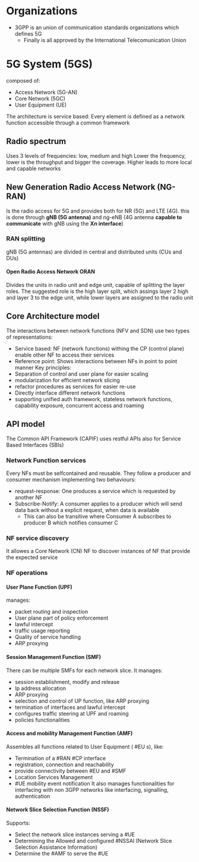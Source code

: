# Organizations
- 3GPP is an union of communication standards organizations which defines 5G
	- Finally is all approved by the International Telecomunication Union
# 5G System (5GS)
composed of:
- Access Network (5G-AN)
- Core Network (5GC)
- User Equipment (UE)

The architecture is service based: Every element is defined as a network function accessible through a common framework
## Radio spectrum
Uses 3 levels of frequencies: low, medium and high
Lower the frequency, lower is the throughput and bigger the coverage. Higher leads to more local and capable networks

## New Generation Radio Access Network (NG-RAN)
Is the radio access for 5G and provides both for NR (5G) and LTE (4G). this is done through **gNB (5G antenna)** and ng-eNB (4G antenna **capable to communicate** with gNB using the **Xn interface**)
### RAN splitting
gNB (5G antennas) are divided in central and distributed units (CUs and DUs) 
#### Open Radio Access Network ORAN
Divides the units in radio unit and edge unit, capable of splitting the layer roles. The suggested role is the high layer split, which assings layer 2 high and layer 3 to the edge unit, while lower layers are assigned to the radio unit

## Core Architecture model
The interactions between network functions (NFV and SDN) use two types of representations:
- Service based: NF (network functions) withing the CP (control plane) enable other NF to access their services
- Reference point: Shows interactions between NFs in point to point manner
Key principles:
- Separation of control and user plane for easier scaling
- modularization for efficient network slicing
- refactor procedures as services for easier re-use
- Directly interface different network functions
- supporting unified auth framework, stateless network functions, capability exposure, concurrent access and roaming

## API model
The Common API Framework (CAPIF) uses restful APIs also for Service Based Interfaces (SBIs)
### Network Function services
Every NFs must be selfcontained and reusable. They follow a producer and consumer mechanism implementing two behaviours:
- request-response: One produces a service which is requested by another NF
- Subscribe-Notify: A consumer applies to a producer which will send data back without a explicit request, when data is available
	- This can also be transitive where Consumer A subscribes to producer B which notifies consumer C
### NF service discovery
It allowes a Core Network (CN) NF to discover instances of NF that provide the expected service

### NF operations
#### User Plane Function (UPF)
manages:
- packet routing and inspection
- User plane part of policy enforcement
- lawful intercept
- traffic usage reporting
- Quality of service handling
- ARP proxying
#### Session Management Function (SMF)
There can be multiple SMFs for each network slice. It manages:
- session establishment, modify and release
- Ip address allocation
- ARP proxying
- selection and control of UP function, like ARP proxying
- termination of interfaces and lawful intercept 
- configures traffic steering at UPF and roaming
- policies functionalities
#### Access and mobility Management Function (AMF)
Assembles all functions related to User Equipment ( #EU s), like:
- Termination of a #RAN #CP interface
- registration, connection and reachability
- provide connectivity between #EU and #SMF
- Location Services Management
- #UE mobility event notification
It also manages functionalities for interfacing with non 3GPP networks like interfacing, signalling, authentication 

#### Network Slice Selection Function (NSSF)
Supports:
- Select the network slice instances serving a #UE
- Determining the Allowed and configured #NSSAI (Network Slice Selection Assistance Information)
- Determine the #AMF to serve the #UE
